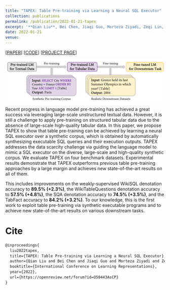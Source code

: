 ```yaml
---
title: "TAPEX: Table Pre-training via Learning a Neural SQL Executor"
collection: publications
permalink: /publication/2022-01-21-tapex
excerpt: '**Qian Liu**, Bei Chen, Jiaqi Guo, Morteza Ziyadi, Zeqi Lin, Weizhu Chen, Jian-Guang Lou<br>In *International Conference on Learning Representations 2022* (**ICLR-2022**)'
date: 2022-01-21
venue:
---
```


\[[PAPER](https://arxiv.org/pdf/2107.07653.pdf)\] \[[CODE](https://github.com/microsoft/Table-Pretraining)\] \[[PROJECT PAGE](https://table-pretraining.github.io/)\]


![Demo](/images/tapex-demo.png)

Recent progress in language model pre-training has achieved a great success via leveraging large-scale unstructured textual data. However, it is still a challenge to apply pre-training on structured tabular data due to the absence of large-scale high-quality tabular data. In this paper, we propose TAPEX to show that table pre-training can be achieved by learning a neural SQL executor over a synthetic corpus, which is obtained by automatically synthesizing executable SQL queries and their execution outputs. TAPEX addresses the data scarcity challenge via guiding the language model to mimic a SQL executor on the diverse, large-scale and high-quality synthetic corpus. We evaluate TAPEX on four benchmark datasets. Experimental results demonstrate that TAPEX outperforms previous table pre-training approaches by a large margin and achieves new state-of-the-art results on all of them.

This includes improvements on the weakly-supervised WikiSQL denotation accuracy to **89.5% (+2.3%)**, the WikiTableQuestions denotation accuracy to **57.5% (+4.8%)**, the SQA denotation accuracy to **74.5% (+3.5%)**, and the TabFact accuracy to **84.2% (+3.2%)**. To our knowledge, this is the first work to exploit table pre-training via synthetic executable programs and to achieve new state-of-the-art results on various downstream tasks.

Cite
===

```latex
@inproceedings{
  liu2022tapex,
  title={TAPEX: Table Pre-training via Learning a Neural SQL Executor},
  author={Qian Liu and Bei Chen and Jiaqi Guo and Morteza Ziyadi and Zeqi Lin and Weizhu Chen and Jian-Guang Lou},
  booktitle={International Conference on Learning Representations},
  year={2022},
  url={https://openreview.net/forum?id=O50443AsCP}
}
```